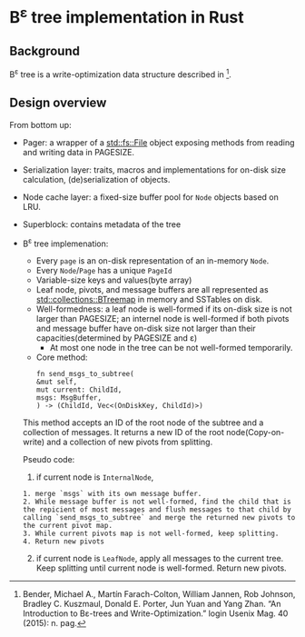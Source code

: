 # B<sup>ε</sup> tree implementation in Rust

## Background

B<sup>ε</sup> tree is a write-optimization data structure described in [^fn].

## Design overview
From bottom up:

- Pager: a wrapper of a [std::fs::File](https://doc.rust-lang.org/std/fs/struct.File.html) object exposing methods from reading and writing data in PAGESIZE.
- Serialization layer: traits, macros and implementations for on-disk size calculation, (de)serialization of objects.
- Node cache layer: a fixed-size buffer pool for `Node` objects based on LRU.
- Superblock: contains metadata of the tree
- B<sup>ε</sup> tree implemenation:
  - Every `page` is an on-disk representation of an in-memory `Node`.
  - Every `Node`/`Page` has a unique `PageId`
  - Variable-size keys and values(byte array)
  - Leaf node, pivots, and message buffers are all represented as [std::collections::BTreemap](https://doc.rust-lang.org/std/collections/struct.BTreeMap.html) in memory and SSTables on disk.
  - Well-formedness: a leaf node is well-formed if its on-disk size is not larger than PAGESIZE; an internel node is well-formed if both pivots and message buffer have on-disk size not larger than their capacities(determined by PAGESIZE and ε)
    - At most one node in the tree can be not well-formed temporarily.
  - Core method:
      ```
      fn send_msgs_to_subtree(
      &mut self,
      mut current: ChildId,
      msgs: MsgBuffer,
      ) -> (ChildId, Vec<(OnDiskKey, ChildId)>)
      ```


  This method accepts an ID of the root node of the subtree and a collection of messages. It returns a new ID of the root node(Copy-on-write) and a collection of new pivots from splitting.

  Pseudo code:
    1. if current node is `InternalNode`,
       
      1. merge `msgs` with its own message buffer.
      2. While message buffer is not well-formed, find the child that is the repicient of most messages and flush messages to that child by calling `send_msgs_to_subtree` and merge the returned new pivots to the current pivot map.
      3. While current pivots map is not well-formed, keep splitting.
      4. Return new pivots
    2. if current node is `LeafNode`, apply all messages to the current tree. Keep splitting until current node is well-formed. Return new pivots.

[^fn]: Bender, Michael A., Martín Farach-Colton, William Jannen, Rob Johnson, Bradley C. Kuszmaul, Donald E. Porter, Jun Yuan and Yang Zhan. “An Introduction to Bε-trees and Write-Optimization.” login Usenix Mag. 40 (2015): n. pag.
